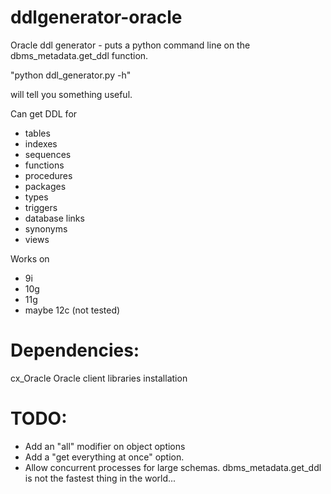 ddlgenerator-oracle
===================

Oracle ddl generator - puts a python command line on the dbms_metadata.get_ddl function.

"python ddl_generator.py -h" 

will tell you something useful.


Can get DDL for 
- tables
- indexes
- sequences
- functions
- procedures
- packages
- types
- triggers
- database links
- synonyms
- views

Works on
- 9i
- 10g
- 11g
- maybe 12c (not tested)

Dependencies:
============
cx_Oracle
Oracle client libraries installation


TODO:
=====
- Add an "all" modifier on object options
- Add a "get everything at once" option.
- Allow concurrent processes for large schemas.  dbms_metadata.get_ddl is not the fastest thing in the world...
